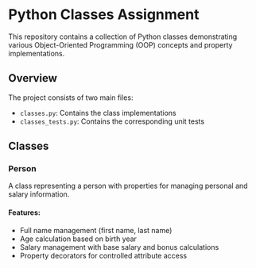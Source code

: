 # Python Classes Assignment

This repository contains a collection of Python classes demonstrating various Object-Oriented Programming (OOP) concepts and property implementations.

## Overview

The project consists of two main files:
- `classes.py`: Contains the class implementations
- `classes_tests.py`: Contains the corresponding unit tests

## Classes

### Person
A class representing a person with properties for managing personal and salary information.

#### Features:
- Full name management (first name, last name)
- Age calculation based on birth year
- Salary management with base salary and bonus calculations
- Property decorators for controlled attribute access

